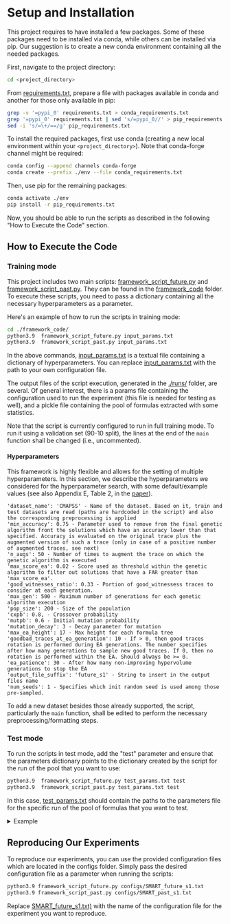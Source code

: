 # Setup and Installation

This project requires to have installed a few packages. Some of these packages need to be installed via conda, while others can be installed via pip.
Our suggestion is to create a new conda environment containing all the needed packages.

First, navigate to the project directory:

```bash
cd <project_directory>
```

From [requirements.txt](https://github.com/dslab-uniud/ppSTL-IJCAI2024/blob/main/supplementary_material/requirements.txt), prepare a file with packages available in conda and another for those only available in pip:

```bash
grep -v '=pypi_0' requirements.txt > conda_requirements.txt
grep '=pypi_0' requirements.txt | sed 's/=pypi_0//' > pip_requirements.txt
sed -i 's/=\+/==/g' pip_requirements.txt
```

To install the required packages, first use conda (creating a new local environment within your `<project_directory>`). Note that conda-forge channel might be required:

```bash
conda config --append channels conda-forge
conda create --prefix ./env --file conda_requirements.txt
```

Then, use pip for the remaining packages:

```bash
conda activate ./env
pip install -r pip_requirements.txt
```

Now, you should be able to run the scripts as described in the following "How to Execute the Code" section.




## How to Execute the Code
### Training mode

This project includes two main scripts: [framework_script_future.py](https://github.com/dslab-uniud/ppSTL-IJCAI2024/blob/main/supplementary_material/framework_code/framework_script_future.py) and [framework_script_past.py](https://github.com/dslab-uniud/ppSTL-IJCAI2024/blob/main/supplementary_material/framework_code/framework_script_past.py). They can be found in the [framework_code](https://github.com/dslab-uniud/ppSTL-IJCAI2024/tree/main/supplementary_material/framework_code) folder. To execute these scripts, you need to pass a dictionary containing all the necessary hyperparameters as a parameter.

Here's an example of how to run the scripts in training mode:

```bash
cd ./framework_code/
python3.9  framework_script_future.py input_params.txt
python3.9  framework_script_past.py input_params.txt
``` 

In the above commands, [input_params.txt](https://github.com/dslab-uniud/ppSTL-IJCAI2024/blob/main/supplementary_material/framework_code/input_params.txt) is a textual file containing a dictionary of hyperparameters. You can replace [input_params.txt](https://github.com/dslab-uniud/ppSTL-IJCAI2024/blob/main/supplementary_material/framework_code/input_params.txt) with the path to your own configuration file.

The output files of the script execution, generated in the [./runs/](https://github.com/dslab-uniud/ppSTL-IJCAI2024/tree/main/supplementary_material/framework_code/runs) folder, are several. Of general interest, there is a params file containing the configuration used to run the experiment (this file is needed for testing as well), and a pickle file containing the pool of formulas extracted with some statistics. 

Note that the script is currently configured to run in full training mode. To run it using a validation set (90-10 split), the lines at the end of the `main` function shall be changed (i.e., uncommented).





#### Hyperparameters

This framework is highly flexible and allows for the setting of multiple hyperparameters. In this section, we describe the hyperparameters we considered for the hyperparameter search, with some default/example values (see also Appendix E, Table 2, in the [paper](https://github.com/dslab-uniud/ppSTL-IJCAI2024/blob/main/IJCAI_2024_framework_canonical.pdf)).

```text
'dataset_name': 'CMAPSS' - Name of the dataset. Based on it, train and test datasets are read (paths are hardcoded in the script) and also the corresponding preprocessing is applied
'min_accuracy': 0.75 - Parameter used to remove from the final genetic algorithm front the solutions which have an accuracy lower than that specified. Accuracy is evaluated on the original trace plus the augmented version of such a trace (only in case of a positive number of augmented traces, see next)
'n_augs': 50 - Number of times to augment the trace on which the genetic algorithm is executed
'max_score_ea': 0.02 - Score used as threshold within the genetic algorithm to filter out solutions that have a FAR greater than 'max_score_ea'.
'good_witnesses_ratio': 0.33 - Portion of good_witnessess traces to consider at each generation.
'max_gen': 500 - Maximum number of generations for each genetic algorithm execution
'pop_size': 200 - Size of the population
'cxpb': 0.8, - Crossover probability
'mutpb': 0.6 - Initial mutation probability
'mutation_decay': 3 - Decay parameter for mutation
'max_ea_height': 17 - Max height for each formula tree 
'goodbad_traces_at_ea_generation': 10 - If > 0, then good traces rotation is performed during EA generations. The number specifies after how many generations to sample new good traces. If 0, then no rotation is performed within the EA. Should always be >= 0. 
'ea_patience': 30 - After how many non-improving hypervolume generations to stop the EA
'output_file_suffix': 'future_s1' - String to insert in the output files name
'num_seeds': 1 - Specifies which init random seed is used among those pre-sampled.
```

To add a new dataset besides those already supported, the script, particularly the `main` function, shall be edited to perform the necessary preprocessing/formatting steps.





### Test mode

To run the scripts in test mode, add the "test" parameter and ensure that the parameters dictionary points to the dictionary created by the script for the run of the pool that you want to use:

```bash
python3.9  framework_script_future.py test_params.txt test
python3.9  framework_script_past.py test_params.txt test
```

In this case, [test_params.txt](https://github.com/dslab-uniud/ppSTL-IJCAI2024/blob/main/supplementary_material/framework_code/test_params.txt) should contain the paths to the parameters file for the specific run of the pool of formulas that you want to test. 

<details>
<summary>Example</summary>

Suppose that the execution of the framework led in the [./runs/](https://github.com/dslab-uniud/ppSTL-IJCAI2024/tree/main/supplementary_material/framework_code/runs) folder to the creation of the following two files:

```text
./runs/CMAPSS_future_s1_2024-01-16_19_53_30.395418_params
./runs/train_stl_results_CMAPSS_future_s1_2024-01-16_19_53_30.395418.pickle
```

The [test_params.txt](https://github.com/dslab-uniud/ppSTL-IJCAI2024/blob/main/supplementary_material/framework_code/test_params.txt) shall be done as follows:
```text
{
    'test_simulated_online' : False, 
    'train_dict_path': "./runs/CMAPSS_future_s1_2024-01-16_19_53_30.395418_params"
}
```
</details>


## Reproducing Our Experiments

To reproduce our experiments, you can use the provided configuration files which are located in the configs folder. Simply pass the desired configuration file as a parameter when running the scripts:

```bash
python3.9 framework_script_future.py configs/SMART_future_s1.txt
python3.9 framework_script_past.py configs/SMART_past_s1.txt
```

Replace [SMART_future_s1.txt)](https://github.com/dslab-uniud/ppSTL-IJCAI2024/blob/main/supplementary_material/framework_code/configs/SMART_future_s1.txt) with the name of the configuration file for the experiment you want to reproduce.
